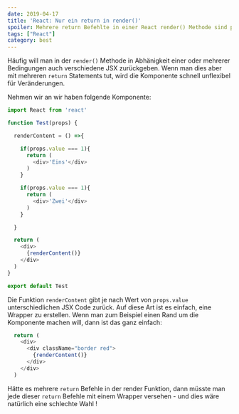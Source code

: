 ```yaml
---
date: 2019-04-17
title: 'React: Nur ein return in render()'
spoiler: Mehrere return Befehlte in einer React render() Methode sind problematisch. Hier wird gezeigt wieso das so ist!
tags: ["React"]
category: best
--- 
```


Häufig will man in der `render()` Methode in Abhänigkeit einer oder mehrerer Bedingungen auch verschiedene JSX zurückgeben. Wenn man dies aber mit mehreren `return` Statements tut, wird die Komponente schnell unflexibel für Veränderungen.

Nehmen wir an wir haben folgende Komponente: 

```javascript
import React from 'react'

function Test(props) {

  renderContent = () =>{

    if(props.value === 1){
      return (
        <div>'Eins'</div>
      )
    }

    if(props.value === 1){
      return (
        <div>'Zwei'</div>
      )
    }

  }

  return (
    <div>
      {renderContent()}
    </div>
  )
}

export default Test

```

Die Funktion `renderContent` gibt je nach Wert von `props.value` unterschiedlichen JSX Code zurück. Auf diese Art ist es einfach, eine Wrapper zu erstellen. Wenn man zum Beispiel einen Rand um die Komponente machen will, dann ist das ganz einfach:

```javascript
  return (
    <div>
      <div className="border red">
        {renderContent()}
      </div>
    </div>
  )
```

Hätte es mehrere `return` Befehle in der render Funktion, dann müsste man jede dieser `return` Befehle mit einem Wrapper versehen - und dies wäre natürlich eine schlechte Wahl !